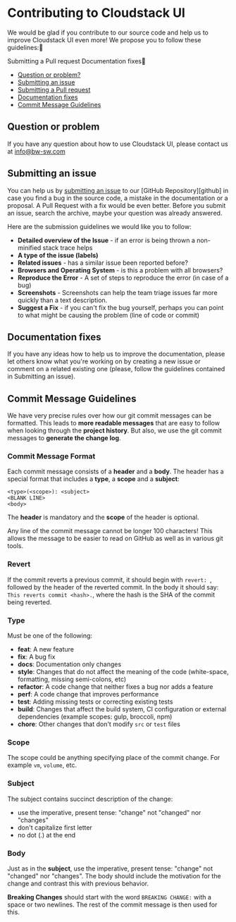 # Contributing to Cloudstack UI
We would be glad if you contribute to our source code and help us to improve Cloudstack UI even more! We propose you to follow these guidelines:


Submitting a Pull request
Documentation fixes

 - [Question or problem?](#question)
 - [Submitting an issue](#issue)
 - [Submitting a Pull request](#submit-pr)
 - [Documentation fixes](#doc)
 - [Commit Message Guidelines](#commit)


## <a name="question"></a> Question or problem
If you have any question about how to use Cloudstack UI, please contact us at info@bw-sw.com
 
## <a name="issue"></a> Submitting an issue
You can help us by [submitting an issue](#submit-issue) to our [GitHub Repository][github] in case you find a bug in the source code, a mistake in the documentation or a proposal. A Pull Request with a fix would be even better. 
Before you submit an issue, search the archive, maybe your question was already answered.

Here are the submission guidelines we would like you to follow:

* **Detailed overview of the Issue** - if an error is being thrown a non-minified stack trace helps
* **A type of the issue (labels)**
* **Related issues** - has a similar issue been reported before?
* **Browsers and Operating System** - is this a problem with all browsers?
* **Reproduce the Error** - A set of steps to reproduce the error (in case of a bug)
* **Screenshots** - Screenshots can help the team triage issues far more quickly than a text description.
* **Suggest a Fix** - if you can't fix the bug yourself, perhaps you can point to what might be
    causing the problem (line of code or commit)


## <a name="doc"></a> Documentation fixes
If you have any ideas how to help us to improve the documentation, please let others know what you're working on by creating a new issue or comment on a related existing one (please, follow the guidelines contained in Submitting an issue).

## <a name="commit"></a> Commit Message Guidelines

We have very precise rules over how our git commit messages can be formatted.  This leads to **more
readable messages** that are easy to follow when looking through the **project history**.  But also,
we use the git commit messages to **generate the change log**.

### Commit Message Format
Each commit message consists of a **header** and a **body**.  The header has a special
format that includes a **type**, a **scope** and a **subject**:

```
<type>(<scope>): <subject>
<BLANK LINE>
<body>
```

The **header** is mandatory and the **scope** of the header is optional.

Any line of the commit message cannot be longer 100 characters! This allows the message to be easier
to read on GitHub as well as in various git tools.

### Revert
If the commit reverts a previous commit, it should begin with `revert: `, followed by the header of
the reverted commit. In the body it should say: `This reverts commit <hash>.`, where the hash is
the SHA of the commit being reverted.

### Type
Must be one of the following:

* **feat**: A new feature
* **fix**: A bug fix
* **docs**: Documentation only changes
* **style**: Changes that do not affect the meaning of the code (white-space, formatting, missing
  semi-colons, etc)
* **refactor**: A code change that neither fixes a bug nor adds a feature
* **perf**: A code change that improves performance
* **test**: Adding missing tests or correcting existing tests
* **build**: Changes that affect the build system, CI configuration or external dependencies
            (example scopes: gulp, broccoli, npm)
* **chore**: Other changes that don't modify `src` or `test` files

### Scope
The scope could be anything specifying place of the commit change. For example
`vm`, `volume`, etc.

### Subject
The subject contains succinct description of the change:

* use the imperative, present tense: "change" not "changed" nor "changes"
* don't capitalize first letter
* no dot (.) at the end

### Body
Just as in the **subject**, use the imperative, present tense: "change" not "changed" nor "changes".
The body should include the motivation for the change and contrast this with previous behavior.

**Breaking Changes** should start with the word `BREAKING CHANGE:` with a space or two newlines.
The rest of the commit message is then used for this.